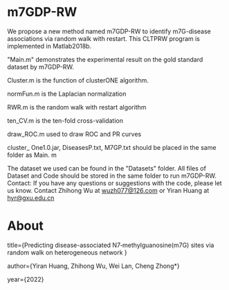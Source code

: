 # m7GDP-RW

We propose a new method named m7GDP-RW to identify m7G-disease associations via random walk with restart. 
This CLTPRW program is implemented in Matlab2018b.

"Main.m" demonstrates the experimental result on the gold standard dataset by m7GDP-RW.

Cluster.m is the function of clusterONE algorithm.

normFun.m is the Laplacian normalization

RWR.m is the random walk with restart algorithm

ten_CV.m is the ten-fold cross-validation

draw_ROC.m used to draw ROC and PR curves

cluster_ One1.0.jar, DiseasesP.txt, M7GP.txt should be placed in the same folder as Main. m

The dataset we used can be found in the "Datasets" folder.
All files of Dataset and Code should be stored in the same folder to run m7GDP-RW.
Contact: 
If you have any questions or suggestions with the code, please let us know. 
Contact Zhihong Wu at wuzh077@126.com or Yiran Huang at hyr@gxu.edu.cn

# About

title={Predicting disease-associated N7‑methylguanosine(m7G) sites via random walk on heterogeneous network }

author={Yiran Huang, Zhihong Wu, Wei Lan, Cheng Zhong*}

year={2022}
